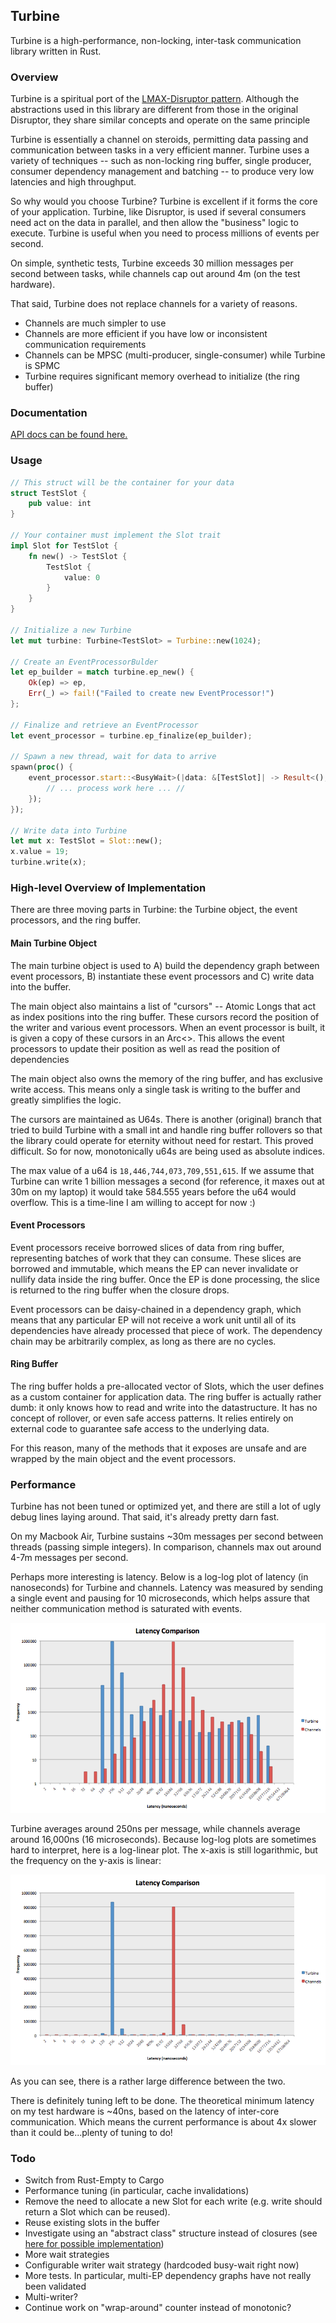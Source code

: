 ## Turbine

Turbine is a high-performance, non-locking, inter-task communication library written in Rust.

### Overview
Turbine is a spiritual port of the [LMAX-Disruptor pattern](https://github.com/LMAX-Exchange/disruptor).  Although the abstractions used in this library are different from those in the original Disruptor, they share similar concepts and operate on the same principle

Turbine is essentially a channel on steroids, permitting data passing and communication between tasks in a very efficient manner.  Turbine uses a variety of techniques -- such as non-locking ring buffer, single producer, consumer dependency management and batching -- to produce very low latencies and high throughput.

So why would you choose Turbine?  Turbine is excellent if it forms the core of your application.  Turbine, like Disruptor, is used if several consumers need act on the data in parallel, and then allow the "business" logic to execute.
Turbine is useful when you need to process millions of events per second.

On simple, synthetic tests, Turbine exceeds 30 million messages per second between tasks, while channels cap out around 4m (on the test hardware).

That said, Turbine does not replace channels for a variety of reasons.

- Channels are much simpler to use
- Channels are more efficient if you have low or inconsistent communication requirements
- Channels can be MPSC (multi-producer, single-consumer) while Turbine is SPMC
- Turbine requires significant memory overhead to initialize (the ring buffer)

### Documentation

[API docs can be found here.](http://polyfractal.github.io/Turbine/turbine/)

### Usage

```rust
// This struct will be the container for your data
struct TestSlot {
    pub value: int
}

// Your container must implement the Slot trait
impl Slot for TestSlot {
    fn new() -> TestSlot {
        TestSlot {
            value: 0
        }
    }
}

// Initialize a new Turbine
let mut turbine: Turbine<TestSlot> = Turbine::new(1024);

// Create an EventProcessorBulder
let ep_builder = match turbine.ep_new() {
    Ok(ep) => ep,
	Err(_) => fail!("Failed to create new EventProcessor!")
};

// Finalize and retrieve an EventProcessor
let event_processor = turbine.ep_finalize(ep_builder);

// Spawn a new thread, wait for data to arrive
spawn(proc() {
	event_processor.start::<BusyWait>(|data: &[TestSlot]| -> Result<(),()> {
	    // ... process work here ... //
	});
});

// Write data into Turbine
let mut x: TestSlot = Slot::new();
x.value = 19;
turbine.write(x);
```

### High-level Overview of Implementation

There are three moving parts in Turbine: the Turbine object, the event processors, and the ring buffer.

#### Main Turbine Object
The main turbine object is used to A) build the dependency graph between event processors, B) instantiate these event
processors and C) write data into the buffer.

The main object also maintains a list of "cursors" -- Atomic Longs that act as index positions into the ring buffer.
These cursors record the position of the writer and various event processors.  When an event processor is built,
it is given a copy of these cursors in an Arc<>.  This allows the event processors to update their position
as well as read the position of dependencies

The main object also owns the memory of the ring buffer, and has exclusive write access.  This means only a single
task is writing to the buffer and greatly simplifies the logic.

The cursors are maintained as U64s.  There is another (original) branch that tried to build Turbine with a small int
and handle ring buffer rollovers so that the library could operate for eternity without need for restart.  This proved
difficult.  So for now, monotonically u64s are being used as absolute indices.

The max value of a u64 is `18,446,744,073,709,551,615`.  If we assume that Turbine can write 1 billion messages a second
(for reference, it maxes out at 30m on my laptop) it would take 584.555 years before the u64 would overflow.  This is a
time-line I am willing to accept for now :)

#### Event Processors
Event processors receive borrowed slices of data from ring buffer, representing batches of work that they can consume.
These slices are borrowed and immutable, which means the EP can never invalidate or nullify data inside the ring buffer.
Once the EP is done processing, the slice is returned to the ring buffer when the closure drops.

Event processors can be daisy-chained in a dependency graph, which means that any particular EP will not receive a work
unit until all of its dependencies have already processed that piece of work.  The dependency chain may be arbitrarily
complex, as long as there are no cycles.

#### Ring Buffer
The ring buffer holds a pre-allocated vector of Slots, which the user defines as a custom container for application data.
The ring buffer is actually rather dumb: it only knows how to read and write into the datastructure.  It has no concept
of rollover, or even safe access patterns.  It relies entirely on external code to guarantee safe access to the underlying
data.

For this reason, many of the methods that it exposes are unsafe and are wrapped by the main object and the event processors.

### Performance
Turbine has not been tuned or optimized yet, and there are still a lot of ugly debug lines laying around.  That said, it's already pretty darn fast.

On my Macbook Air, Turbine sustains ~30m messages per second between threads (passing simple integers).  In comparison, channels max out around 4-7m messages per second.

Perhaps more interesting is latency.  Below is a log-log plot of latency (in nanoseconds) for Turbine and channels.  Latency was measured by sending a single event and pausing for 10 microseconds, which helps assure that neither communication method is saturated with events.

![](turbine1.png)

Turbine averages around 250ns per message, while channels average around 16,000ns (16 microseconds).  Because log-log plots are sometimes hard to interpret, here is a log-linear plot.  The x-axis is still logarithmic, but the frequency on the y-axis is linear:

![](turbine2.png)

As you can see, there is a rather large difference between the two.

There is definitely tuning left to be done.  The theoretical minimum latency on my test hardware is ~40ns, based on the latency of inter-core communication.  Which means the current performance is about 4x slower than it could be...plenty of tuning to do!

### Todo

- Switch from Rust-Empty to Cargo
- Performance tuning (in particular, cache invalidations)
- Remove the need to allocate a new Slot for each write (e.g. write should return a Slot which can be reused).
- Reuse existing slots in the buffer
- Investigate using an "abstract class" structure instead of closures (see [here for possible implementation](http://www.reddit.com/r/rust/comments/29ywdu/what_you_dont_love_about_rust/cipypom))
- More wait strategies
- Configurable writer wait strategy (hardcoded busy-wait right now)
- More tests.  In particular, multi-EP dependency graphs have not really been validated
- Multi-writer?
- Continue work on "wrap-around" counter instead of monotonic?
